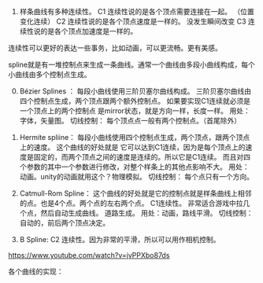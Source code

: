 1. 样条曲线有多种连续性。
C1 连续性说的是各个顶点需要连接在一起。 （位置变化连续）
C2 连续性说的是各个顶点速度是一样的。  没发生瞬间改变
C3 连续性说的是各个顶点加速度是一样的。 

连续性可以更好的表达一些事务，比如动画，可以更流畅。更有美感。

spline就是有一堆控制点来生成一条曲线。通常一个曲线由多段小曲线构成，每个小曲线由多个控制点生成。

0. Bézier Splines ： 每段小曲线使用三阶贝塞尔曲线构成。 三阶贝塞尔曲线由四个控制点生成，两个顶点跟两个额外控制点。
如果要实现C1连续就必须是 一个顶点上的两个控制点 是mirror状态，就是方向一样，长度一样。
用处：字体，矢量图。
切线控制： 每个顶点点一般有两个控制点。（首尾除外）

1. Hermite spliine： 每段小曲线使用四个控制点生成，两个顶点，跟两个顶点上的速度。
这个曲线的好处就是 它可以达到C1连续，因为是每个顶点上的速度是固定的，而两个顶点之间的速度是连续的。所以它是C1连续。
而且对四个参数的其中一个参数进行修改，对整个样条上的其他点影响不大。
用处： 动画。unity的动画就用这个？物理模拟。
切线控制： 每个点只有一个方向。

2. Catmull-Rom Spline： 这个曲线的好处就是它的控制点就是样条曲线上相邻的点。也是4个点。两个点的左右两个点。
C1连续性。 非常适合游戏中拉几个点，然后自动生成曲线。 道路生成。
用处：动画，路线平滑。
切线控制：自动的，前后两个顶点决定。

3. B Spline:
C2 连续性。因为非常的平滑，所以可以用作相机控制。

https://www.youtube.com/watch?v=jvPPXbo87ds

各个曲线的实现：

